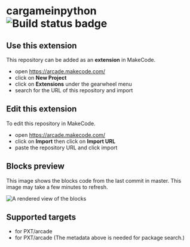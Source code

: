 # cargameinpython ![Build status badge](https://github.com/alilholt/cargameinpython/workflows/MakeCode/badge.svg)



## Use this extension

This repository can be added as an **extension** in MakeCode.

* open https://arcade.makecode.com/
* click on **New Project**
* click on **Extensions** under the gearwheel menu
* search for the URL of this repository and import

## Edit this extension

To edit this repository in MakeCode.

* open https://arcade.makecode.com/
* click on **Import** then click on **Import URL**
* paste the repository URL and click import

## Blocks preview

This image shows the blocks code from the last commit in master.
This image may take a few minutes to refresh.

![A rendered view of the blocks](https://github.com/alilholt/cargameinpython/raw/master/.makecode/blocks.png)

## Supported targets

* for PXT/arcade
* for PXT/arcade
(The metadata above is needed for package search.)

